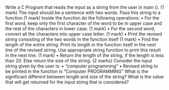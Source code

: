 Write a C Program that reads the input as a string from the user in main (). (1
mark)
The input should be a sentence with two words. Pass this string to a function.(1
mark)
Inside the function do the following operations:
• For the first word, keep only the first character of the word to be in upper
case and the rest of the characters in lower case. (1 mark)
• For the second word, convert all the characters into upper case letter. (1
mark)
• Print the revised string consisting of the two words in the function itself
(1 mark)
• Find the length of the entire string. Print its length in the function itself in
the next line of the revised string. Use appropriate string function to print
this result in the next line. (1 mark)
• Return the length of the string, if the length is less than 20. Else return the
size of the string. (2 marks)
Consider the input string given by the user is:
• “computer programming”
• Revised string to be printed in the function is “Computer
PROGRAMMING”
What is the significant different between length and size of the string? What is
the value that will get returned for the input string that is considered? 
